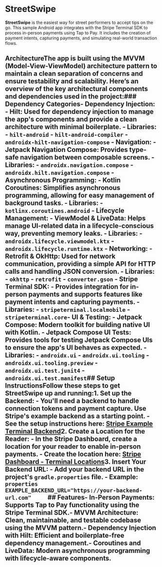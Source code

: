 # StreetSwipe

**StreetSwipe** is the easiest way for street performers to accept tips on the go. This sample Android app integrates with the Stripe Terminal SDK to process in-person payments using Tap to Pay. It includes the creation of payment intents, capturing payments, and simulating real-world transaction flows.

## ArchitectureThe app is built using the **MVVM** (Model-View-ViewModel) architecture pattern to maintain a clean separation of concerns and ensure testability and scalability. Here’s an overview of the key architectural components and dependencies used in the project:### Dependency Categories- **Dependency Injection**:  - **Hilt**: Used for dependency injection to manage the app's components and provide a clean architecture with minimal boilerplate.  - Libraries:    - `hilt-android`    - `hilt-android-compiler`    - `androidx-hilt-navigation-compose`  - **Navigation**:  - **Jetpack Navigation Compose**: Provides type-safe navigation between composable screens.  - Libraries:    - `androidx.navigation.compose`    - `androidx.hilt.navigation.compose`  - **Asynchronous Programming**:  - **Kotlin Coroutines**: Simplifies asynchronous programming, allowing for easy management of background tasks.  - Libraries:    - `kotlinx.coroutines.android`  - **Lifecycle Management**:  - **ViewModel & LiveData**: Helps manage UI-related data in a lifecycle-conscious way, preventing memory leaks.  - Libraries:    - `androidx.lifecycle.viewmodel.ktx`    - `androidx.lifecycle.runtime.ktx`  - **Networking**:  - **Retrofit & OkHttp**: Used for network communication, providing a simple API for HTTP calls and handling JSON conversion.  - Libraries:    - `okhttp`    - `retrofit`    - `converter.gson`  - **Stripe Terminal SDK**:  - Provides integration for in-person payments and supports features like payment intents and capturing payments.  - Libraries:    - `stripeterminal.localmobile`    - `stripeterminal.core`- **UI & Testing**:  - **Jetpack Compose**: Modern toolkit for building native UI with Kotlin.  - **Jetpack Compose UI Tests**: Provides tools for testing Jetpack Compose UIs to ensure the app's UI behaves as expected.  - Libraries:    - `androidx.ui`    - `androidx.ui.tooling`    - `androidx.ui.tooling.preview`    - `androidx.ui.test.junit4`    - `androidx.ui.test.manifest`## Setup InstructionsFollow these steps to get StreetSwipe up and running:1. **Set up the Backend**:    - You'll need a backend to handle connection tokens and payment capture. Use Stripe's example backend as a starting point.   - See the setup instructions here: [Stripe Example Terminal Backend](https://github.com/stripe/example-terminal-backend)2. **Create a Location for the Reader**:   - In the Stripe Dashboard, create a location for your reader to enable in-person payments.   - Create the location here: [Stripe Dashboard - Terminal Locations](https://dashboard.stripe.com/test/terminal/locations)3. **Insert Your Backend URL**:   - Add your backend URL in the project's `gradle.properties` file.   - Example:     ```properties     EXAMPLE_BACKEND_URL="https://your-backend-url.com"     ```## Features- **In-Person Payments**: Supports Tap to Pay functionality using the Stripe Terminal SDK.- **MVVM Architecture**: Clean, maintainable, and testable codebase using the MVVM pattern.- **Dependency Injection with Hilt**: Efficient and boilerplate-free dependency management.- **Coroutines and LiveData**: Modern asynchronous programming with lifecycle-aware components.